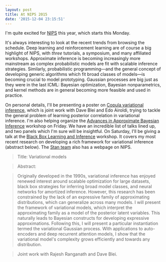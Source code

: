 ```yaml
---
layout: post
title: At NIPS 2015
date: '2015-12-04 23:15:51'
---
```


I'm quite excited for [NIPS](https://nips.cc) this year, which starts this Monday.

It's always interesting to look at the recent trends from browsing the schedule. Deep learning and reinforcement learning are of course a big highlight of NIPS, with _three_ tutorials, a symposium, and many affiliated workshops. Approximate inference is becoming increasingly more mainstream as complex probabilistic models are fit with scalable inference strategies. Similarly, probabilistic programming—and the general concept of developing generic algorithms which fit broad classes of models—is becoming crucial to model prototyping. Gaussian processes are big just as they were in the last ICML: Bayesian optimization, Bayesian nonparametrics, and kernel methods are in general becoming more feasible and used in practice. 

On personal details, I'll be presenting a poster on [Copula variational inference](http://dustintran.com/papers/TranBleiAiroldi2015.pdf), which is joint work with Dave Blei and Edo Airoldi, trying to tackle the general problem of learning posterior correlation in variational inference. I'm also helping organize the [Advances in Approximate Bayesian Inference](http://approximateinference.org) workshop on Friday. We have an incredible list of talks lined up, and two panels which I'm sure will be insightful. On Saturday, I'll be giving a talk at the [Black Box Learning and Inference](http://www.blackboxworkshop.org) workshop. It covers my most recent research on developing a rich framework for variational inference (abstract below). The [Stan team](http://mc-stan.org/misc/nips) also has a webpage on NIPS.

> Title: Variational models

> Abstract:

> Originally developed in the 1990s, variational inference has enjoyed renewed interest around scalable optimization for large datasets, black box strategies for inferring broad model classes, and neural networks for amortized inference. However, this research has been constrained by the lack of an expressive family of approximating distributions, which can generalize across many models. I will present the framework of variational models, which interpret the approximating family as a model of the posterior latent variables. This naturally leads to Bayesian constructs for developing expressive approximations. Following this, I will present a particular instantiation termed the variational Gaussian process. With applications to auto-encoders and deep recurrent attention models, I show that the variational model's complexity grows efficiently and towards any distribution.

> Joint work with Rajesh Ranganath and Dave Blei.